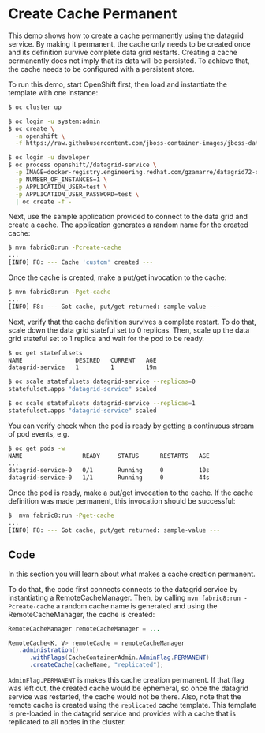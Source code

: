 # Create Cache Permanent

This demo shows how to create a cache permanently using the datagrid service.
By making it permanent, the cache only needs to be created once and its definition survive complete data grid restarts.
Creating a cache permanently does not imply that its data will be persisted.
To achieve that, the cache needs to be configured with a persistent store.

To run this demo, start OpenShift first, then load and instantiate the template with one instance:

```bash
$ oc cluster up

$ oc login -u system:admin
$ oc create \
  -n openshift \
  -f https://raw.githubusercontent.com/jboss-container-images/jboss-datagrid-7-openshift-image/f91b94cfd7da4630ca188cd43c26755ecfc99bdd/services/datagrid-service.json

$ oc login -u developer
$ oc process openshift//datagrid-service \
  -p IMAGE=docker-registry.engineering.redhat.com/gzamarre/datagrid72-openshift:JDG-2055 \
  -p NUMBER_OF_INSTANCES=1 \
  -p APPLICATION_USER=test \
  -p APPLICATION_USER_PASSWORD=test \
  | oc create -f -
```

Next, use the sample application provided to connect to the data grid and create a cache.
The application generates a random name for the created cache:

```bash
$ mvn fabric8:run -Pcreate-cache
...
[INFO] F8: --- Cache 'custom' created ---
```

Once the cache is created, make a put/get invocation to the cache:

```bash
$ mvn fabric8:run -Pget-cache
...
[INFO] F8: --- Got cache, put/get returned: sample-value ---
```

Next, verify that the cache definition survives a complete restart.
To do that, scale down the data grid stateful set to 0 replicas.
Then, scale up the data grid stateful set to 1 replica and wait for the pod to be ready.

```bash
$ oc get statefulsets
NAME               DESIRED   CURRENT   AGE
datagrid-service   1         1         19m

$ oc scale statefulsets datagrid-service --replicas=0
statefulset.apps "datagrid-service" scaled

$ oc scale statefulsets datagrid-service --replicas=1
statefulset.apps "datagrid-service" scaled
```

You can verify check when the pod is ready by getting a continuous stream of pod events, e.g.

```bash
$ oc get pods -w                                                                                                                                                master ⬆ ✱ ◼
NAME                 READY     STATUS      RESTARTS   AGE
...
datagrid-service-0   0/1       Running     0          10s
datagrid-service-0   1/1       Running     0          44s
```

Once the pod is ready, make a put/get invocation to the cache.
If the cache definition was made permanent, this invocation should be successful:

```bash
$  mvn fabric8:run -Pget-cache
...
[INFO] F8: --- Got cache, put/get returned: sample-value ---
```


## Code

In this section you will learn about what makes a cache creation permanent.

To do that, the code first connects connects to the datagrid service by instantiating a RemoteCacheManager.
Then, by calling `mvn fabric8:run -Pcreate-cache` a random cache name is generated and using the RemoteCacheManager, the cache is created:

```java
RemoteCacheManager remoteCacheManager = ...

RemoteCache<K, V> remoteCache = remoteCacheManager
   .administration()
      .withFlags(CacheContainerAdmin.AdminFlag.PERMANENT)
      .createCache(cacheName, "replicated");
``` 

`AdminFlag.PERMANENT` is makes this cache creation permanent.
If that flag was left out, the created cache would be ephemeral, so once the datagrid service was restarted, the cache would not be there. 
Also, note that the remote cache is created using the `replicated` cache template.
This template is pre-loaded in the datagrid service and provides with a cache that is replicated to all nodes in the cluster.

